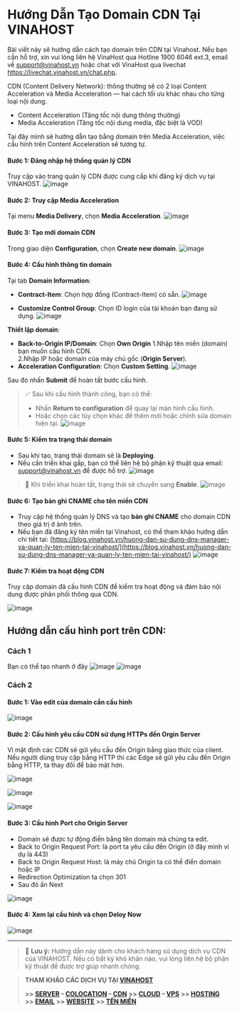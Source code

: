 # Hướng Dẫn Tạo Domain CDN Tại VINAHOST

Bài viết này sẽ hướng dẫn cách tạo domain trên CDN tại Vinahost. Nếu bạn cần hỗ trợ, xin vui lòng liên hệ VinaHost qua Hotline 1900 6046 ext.3, email về support@vinahost.vn hoặc chat với VinaHost qua livechat https://livechat.vinahost.vn/chat.php.

CDN (Content Delivery Network): thông thường sẽ có 2 loại Content Acceleration và Media Acceleration — hai cách tối ưu khác nhau cho từng loại nội dung.  
- Content Acceleration (Tăng tốc nội dung thông thường)  
-  Media Acceleration (Tăng tốc nội dung media, đặc biệt là VOD)
  
Tại đây mình sẽ hướng dẫn tạo bằng domain trên Media Acceleration, việc cấu hình trên Content Acceleration sẽ tương tự.
#### Bước 1: Đăng nhập hệ thống quản lý CDN
Truy cập vào trang quản lý CDN được cung cấp khi đăng ký dịch vụ tại VINAHOST.
![image](https://github.com/user-attachments/assets/73d11ae4-2657-4fd2-acbe-5b45899cc285)

#### Bước 2: Truy cập Media Acceleration
Tại menu **Media Delivery**, chọn **Media Acceleration**.
![image](https://github.com/user-attachments/assets/54f5396e-62a0-422c-9d1b-46d9968cef9e)

#### Bước 3: Tạo mới domain CDN
Trong giao diện **Configuration**, chọn **Create new domain**.
![image](https://github.com/user-attachments/assets/0efe54bf-cb58-4019-b47c-54a44c71d60a)

#### Bước 4: Cấu hình thông tin domain

Tại tab **Domain Information**:

- **Contract-Item**: Chọn hợp đồng (Contract-Item) có sẵn.
![image](https://github.com/user-attachments/assets/64fae013-f049-45ab-9c59-2ec97aea95a5)

- **Customize Control Group**: Chọn ID login của tài khoản bạn đang sử dụng.
![image](https://github.com/user-attachments/assets/1b8b6152-7042-4057-9357-c9943145d4a7)

**Thiết lập domain**:
- **Back-to-Origin IP/Domain**: Chọn **Own Origin**
  1.Nhập tên miền (domain) bạn muốn cấu hình CDN.  
  2.Nhập IP hoặc domain của máy chủ gốc (**Origin Server**).
- **Acceleration Configuration**: Chọn **Custom Setting**.
![image](https://github.com/user-attachments/assets/fbf05e67-7659-4741-a1ec-4cee45eaa3b5)


Sau đó nhấn **Submit** để hoàn tất bước cấu hình.

> ✅ Sau khi cấu hình thành công, bạn có thể:
> - Nhấn **Return to configuration** để quay lại màn hình cấu hình.
> - Hoặc chọn các tùy chọn khác để thêm mới hoặc chỉnh sửa domain hiện tại.
![image](https://github.com/user-attachments/assets/269bfb6c-acef-4aa6-9e5a-2ff567ecf1c5)


#### Bước 5: Kiểm tra trạng thái domain

- Sau khi tạo, trạng thái domain sẽ là **Deploying**.
- Nếu cần triển khai gấp, bạn có thể liên hệ bộ phận kỹ thuật qua email: [support@vinahost.vn](mailto:support@vinahost.vn) để được hỗ trợ.
![image](https://github.com/user-attachments/assets/83eb8b8a-10ca-4d08-8516-cf5a5d5d1a2d)


> 🔄 Khi triển khai hoàn tất, trạng thái sẽ chuyển sang **Enable**.
![image](https://github.com/user-attachments/assets/f3c22088-19dd-497c-a4cc-406faf3f005b)

#### Bước 6: Tạo bản ghi CNAME cho tên miền CDN

- Truy cập hệ thống quản lý DNS và tạo **bản ghi CNAME** cho domain CDN theo giá trị ở ảnh trên.
- Nếu bạn đã đăng ký tên miền tại Vinahost, có thể tham khảo hướng dẫn chi tiết tại:
  [https://blog.vinahost.vn/huong-dan-su-dung-dns-manager-va-quan-ly-ten-mien-tai-vinahost/](https://blog.vinahost.vn/huong-dan-su-dung-dns-manager-va-quan-ly-ten-mien-tai-vinahost/)
![image](https://github.com/user-attachments/assets/03bd506e-f254-4bd6-a4e4-d8942782be0d)

#### Bước 7: Kiểm tra hoạt động CDN

Truy cập domain đã cấu hình CDN để kiểm tra hoạt động và đảm bảo nội dung được phân phối thông qua CDN.

![image](https://github.com/user-attachments/assets/7b468a81-f458-4bc1-aece-709b2368f939)

## Hướng dẫn cấu hình port trên CDN:
### Cách 1 
Bạn có thể tạo nhanh ở đây 
![image](https://github.com/user-attachments/assets/070b829d-5759-4ac4-bbf9-31b7093c7691)
![image](https://github.com/user-attachments/assets/f8fab0dc-3f67-490e-b61b-e853a4db78f5)

### Cách 2 
#### Bước 1: Vào edit của domain cần cấu hình

![image](https://github.com/user-attachments/assets/f77bb513-fca0-43fa-983e-f519064c3ca9)


#### Bước 2: Cấu hình yêu cầu CDN sử dụng HTTPs đến Orgin Server
Vì mặt định các CDN sẽ gửi yêu cầu đến Origin bằng giao thức của client.  
Nếu người dùng truy cập bằng HTTP thì các Edge sẽ gửi yêu cầu đến Origin bằng HTTP, ta thay đổi để bảo mật hơn.  

![image](https://github.com/user-attachments/assets/3e91ff1b-998a-4605-b0f4-9621703547eb)

![image](https://github.com/user-attachments/assets/ab300629-c41f-4b8a-aafc-ffaf56cd27f3)

![image](https://github.com/user-attachments/assets/4f599ab1-47bf-4bac-954b-97c5a0bee86b)

#### Bước 3: Cấu hình Port cho Origin Server
- Domain sẽ được tự động điền bằng tên domain mà chúng ta edit.
- Back to Origin Request Port: là port ta yêu cầu đến Origin (ở đây mình ví dụ là 443)
- Back to Origin Request Host: là máy chủ Origin ta có thể điền domain hoặc IP
- Redirection Optimization ta chọn 301 
- Sau đó ấn Next 

![image](https://github.com/user-attachments/assets/e777ee00-9104-4eea-846c-f57838187b87)

#### Bước 4: Xem lại cấu hình và chọn Deloy Now
![image](https://github.com/user-attachments/assets/197b3289-ef4c-4f9f-a7f8-08920a795366)



---

> 📝 **Lưu ý:** Hướng dẫn này dành cho khách hàng sử dụng dịch vụ CDN của VINAHOST. Nếu có bất kỳ khó khăn nào, vui lòng liên hệ bộ phận kỹ thuật để được trợ giúp nhanh chóng.


> **THAM KHẢO CÁC DỊCH VỤ TẠI [VINAHOST](https://vinahost.vn/)**
>
> **\>> [SERVER](https://vinahost.vn/thue-may-chu-rieng/) – [COLOCATION](https://vinahost.vn/colocation.html) – [CDN](https://vinahost.vn/dich-vu-cdn-chuyen-nghiep)**
> **\>> [CLOUD](https://vinahost.vn/cloud-server-gia-re/) – [VPS](https://vinahost.vn/vps-ssd-chuyen-nghiep/)**
> **\>> [HOSTING](https://vinahost.vn/wordpress-hosting)**
> **\>> [EMAIL](https://vinahost.vn/email-hosting)**
> **\>> [WEBSITE](http://vinawebsite.vn/)**
> **\>> [TÊN MIỀN](https://vinahost.vn/ten-mien-gia-re/)**
